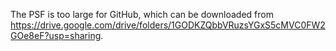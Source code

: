The PSF is too large for GitHub, which can be downloaded from https://drive.google.com/drive/folders/1GODKZQbbVRuzsYGxS5cMVC0FW2GOe8eF?usp=sharing.

